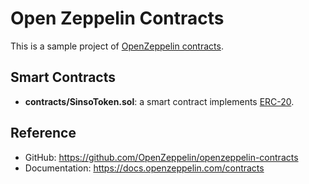 # Open Zeppelin Contracts

This is a sample project of [OpenZeppelin contracts](https://openzeppelin.com/contracts/).

## Smart Contracts

- **contracts/SinsoToken.sol**: a smart contract implements [ERC-20](https://docs.openzeppelin.com/contracts/4.x/erc20).

## Reference

- GitHub: https://github.com/OpenZeppelin/openzeppelin-contracts
- Documentation: https://docs.openzeppelin.com/contracts
